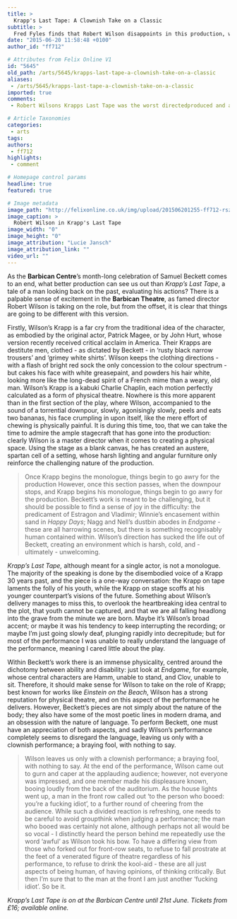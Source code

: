 ```yaml
---
title: >
  Krapp's Last Tape: A Clownish Take on a Classic
subtitle: >
  Fred Fyles finds that Robert Wilson disappoints in this production, which ignores the beauty of Beckett's language
date: "2015-06-20 11:58:48 +0100"
author_id: "ff712"

# Attributes from Felix Online V1
id: "5645"
old_path: /arts/5645/krapps-last-tape-a-clownish-take-on-a-classic
aliases:
 - /arts/5645/krapps-last-tape-a-clownish-take-on-a-classic
imported: true
comments:
 - Robert Wilsons Krapps Last Tape was the worst directedproduced and abysmally acted play of any kind that I have ever seen in nearly 70 years theatre going Clowning it is wide off the mark and the poetry of Becketts language was completely lost Wilson moved like a wouldbe Marcel Marceau his squeaks and squawks were irritating  this was an offence to Becketts memory Krapp isnt a funny play and shouldnt be treated as such Complete waste of time and money Plus far far too long and too noisy It took 20 minutes relentless noise for Krapp to start eating his first banana and 30 until he finally spoke Shame on Wilson and those who booked himGosh that was dreadful  Thought I was at a Childrens birthday party Really bad  Why did I pay 35 Why did the audience clap  Wilson got 2 curtain calls and claimed a third just in the nick of time as we gathered our coats and made for the exit  The set was the only thing worth looking at and the taped narration was the only thing worth listening to

# Article Taxonomies
categories:
 - arts
tags:
authors:
 - ff712
highlights:
 - comment

# Homepage control params
headline: true
featured: true

# Image metadata
image_path: "http://felixonline.co.uk/img/upload/201506201255-ff712-rsz_01.jpg"
image_caption: >
  Robert Wilson in Krapp's Last Tape
image_width: "0"
image_height: "0"
image_attribution: "Lucie Jansch"
image_attribution_link: ""
video_url: ""
---
```


As the __Barbican Centre__’s month-long celebration of Samuel Beckett comes to an end, what better production can see us out than _Krapp’s Last Tape_, a tale of a man looking back on the past, evaluating his actions? There is a palpable sense of excitement in the __Barbican Theatre__, as famed director Robert Wilson is taking on the role, but from the offset, it is clear that things are going to be different with this version.

Firstly, Wilson’s Krapp is a far cry from the traditional idea of the character, as embodied by the original actor, Patrick Magee, or by John Hurt, whose version recently received critical acclaim in America. Their Krapps are destitute men, clothed - as dictated by Beckett - in ‘rusty black narrow trousers’ and ‘grimey white shirts’. Wilson keeps the clothing directions - with a flash of bright red sock the only concession to the colour spectrum - but cakes his face with white greasepaint, and powders his hair white, looking more like the long-dead spirit of a French mime than a weary, old man. Wilson’s Krapp is a kabuki Charlie Chaplin, each motion perfectly calculated as a form of physical theatre. Nowhere is this more apparent than in the first section of the play, where Wilson, accompanied to the sound of a torrential downpour, slowly, agonisingly slowly, peels and eats two bananas, his face crumpling in upon itself, like the mere effort of chewing is physically painful. It is during this time, too, that we can take the time to admire the ample stagecraft that has gone into the production: clearly Wilson is a master director when it comes to creating a physical space. Using the stage as a blank canvas, he has created an austere, spartan cell of a setting, whose harsh lighting and angular furniture only reinforce the challenging nature of the production.
> Once Krapp begins the monologue, things begin to go awry for the production
However, once this section passes, when the downpour stops, and Krapp begins his monologue, things begin to go awry for the production. Beckett’s work is meant to be challenging, but it should be possible to find a sense of joy in the difficulty: the predicament of Estragon and Vladimir; Winnie’s encasement within sand in _Happy Days_; Nagg and Nell’s dustbin abodes in _Endgame_ - these are all harrowing scenes, but there is something recognisably human contained within. Wilson’s direction has sucked the life out of Beckett, creating an environment which is harsh, cold, and - ultimately - unwelcoming.

_Krapp’s Last Tape,_ although meant for a single actor, is not a monologue. The majority of the speaking is done by the disembodied voice of a Krapp 30 years past, and the piece is a one-way conversation: the Krapp on tape laments the folly of his youth, while the Krapp on stage scoffs at his younger counterpart’s visions of the future. Something about Wilson’s delivery manages to miss this, to overlook the heartbreaking idea central to the plot, that youth cannot be captured, and that we are all falling headlong into the grave from the minute we are born. Maybe it’s Wilson’s broad accent; or maybe it was his tendency to keep interrupting the recording; or maybe I’m just going slowly deaf, plunging rapidly into decrepitude; but for most of the performance I was unable to really understand the language of the performance, meaning I cared little about the play.

Within Beckett’s work there is an immense physicality, centred around the dichotomy between ability and disability: just look at _Endgame_, for example, whose central characters are Hamm, unable to stand, and Clov, unable to sit. Therefore, it should make sense for Wilson to take on the role of Krapp; best known for works like _Einstein on the Beach_, Wilson has a strong reputation for physical theatre, and on this aspect of the performance he delivers. However, Beckett’s pieces are not simply about the nature of the body; they also have some of the most poetic lines in modern drama, and an obsession with the nature of language. To perform Beckett, one must have an appreciation of both aspects, and sadly Wilson’s performance completely seems to disregard the language, leaving us only with a clownish performance; a braying fool, with nothing to say.
> Wilson leaves us only with a clownish performance; a braying fool, with nothing to say.
At the end of the performance, Wilson came out to gurn and caper at the applauding audience; however, not everyone was impressed, and one member made his displeasure known, booing loudly from the back of the auditorium. As the house lights went up, a man in the front row called out ‘to the person who booed: you’re a fucking idiot’, to a further round of cheering from the audience. While such a divided reaction is refreshing, one needs to be careful to avoid groupthink when judging a performance; the man who booed was certainly not alone, although perhaps not all would be so vocal - I distinctly heard the person behind me repeatedly use the word ‘awful’ as Wilson took his bow. To have a differing view from those who forked out for front-row seats, to refuse to fall prostrate at the feet of a venerated figure of theatre regardless of his performance, to refuse to drink the kool-aid - these are all just aspects of being human, of having opinions, of thinking critically. But then I’m sure that to the man at the front I am just another ‘fucking idiot’. So be it.

_Krapp’s Last Tape is on at the Barbican Centre until 21st June. Tickets from £16; available online._
